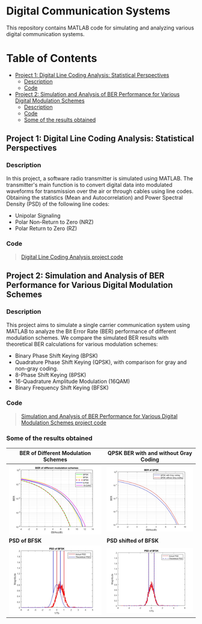 # Digital Communication Systems

This repository contains MATLAB code for simulating and analyzing various digital communication systems.

# Table of Contents
  - [Project 1: Digital Line Coding Analysis: Statistical Perspectives](#project-1-digital-line-coding-analysis-statistical-perspectives)
    - [Description](#description)
    - [Code](#code)
  - [Project 2: Simulation and Analysis of BER Performance for Various Digital Modulation Schemes](#project-2-simulation-and-analysis-of-ber-performance-for-various-digital-modulation-schemes)
    - [Description](#description-1)
    - [Code](#code-1)
    - [Some of the results obtained](#some-of-the-results-obtained)

## Project 1: Digital Line Coding Analysis: Statistical Perspectives

### Description
In this project, a software radio transmitter is simulated using MATLAB. The transmitter's main function is to convert digital data into modulated waveforms for transmission over the air or through cables using line codes. Obtaining the statistics (Mean and Autocorrelation) and Power Spectral Density (PSD) of the following line codes:

- Unipolar Signaling
- Polar Non-Return to Zero (NRZ)
- Polar Return to Zero (RZ)
### Code 
> [Digital Line Coding Analysis project code](Line_Codes_Statistics/project_final.m)

## Project 2: Simulation and Analysis of BER Performance for Various Digital Modulation Schemes

### Description
This project aims to simulate a single carrier communication system using MATLAB to analyze the Bit Error Rate (BER) performance of different modulation schemes. We compare the simulated BER results with theoretical BER calculations for various modulation schemes:

- Binary Phase Shift Keying (BPSK)
- Quadrature Phase Shift Keying (QPSK), with comparison for gray and non-gray coding.
- 8-Phase Shift Keying (8PSK)
- 16-Quadrature Amplitude Modulation (16QAM)
- Binary Frequency Shift Keying (BFSK)
### Code
> [Simulation and Analysis of BER Performance for Various Digital Modulation Schemes project code](Digital_Modulation_Schemes/Modulation_Schemes_Project3.m)


### Some of the results obtained

| BER of Different Modulation Schemes             | QPSK BER with and without Gray Coding             |
|--------------------------------------------------|----------------------------------------------------|
| ![alt text](Digital_Modulation_Schemes/results/BER_ALL.jpg) | ![alt text](<Digital_Modulation_Schemes/results/QPSK_GRAY VS NOT_GRAY.jpg>) |
| **PSD of BFSK**                                           | **PSD shifted of BFSK**                                            |
| ![alt text](Digital_Modulation_Schemes/results/PSD1.jpg) | ![alt text](Digital_Modulation_Schemes/results/PSD2.jpg)  |






